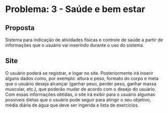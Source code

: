 # Problema: 3 - Saúde e bem estar

## Proposta

Sistema para indicação de atividades físicas e controle de saúde a partir de informações que o usuário vai inserindo durante o uso do sistema.

## Site

O usuário poderá se registrar, e logar no site. Posteriormente irá inserir alguns dados como, por exemplo: altura e peso, formato do corpo e meta que o usuário deseja alcançar (ganhar peso, perder peso, ganhar massa muscular, etc.), que poderão mudar de acordo com o desejo do usuário. Com essas informações obtidas, o site irá exibir para o usuário algumas possíveis dietas que o usuário pode seguir para atingir o seu objetivo, média diária de água que deve ser ingerida e lista de exercícios.
